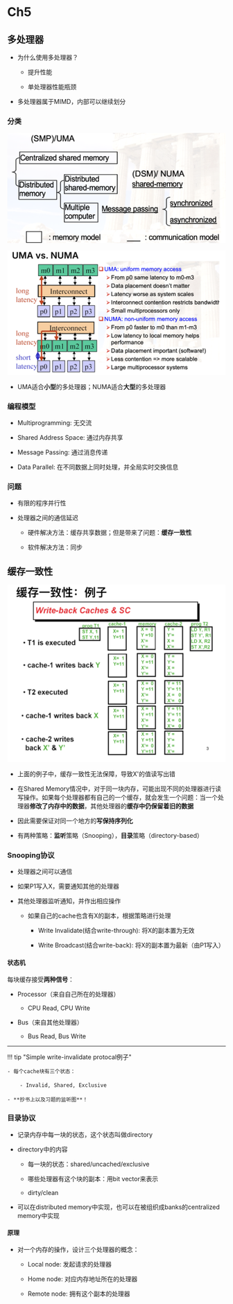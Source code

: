 # Ch5

## 多处理器

- 为什么使用多处理器？

    - 提升性能

    - 单处理器性能瓶颈

- 多处理器属于MIMD，内部可以继续划分

### 分类

![alt text](ch5_1.png)

![alt text](ch5_2.png)

- UMA适合**小型**的多处理器；NUMA适合**大型**的多处理器

### 编程模型

- Multiprogramming: 无交流

- Shared Address Space: 通过内存共享

- Message Passing: 通过消息传递

- Data Parallel: 在不同数据上同时处理，并全局实时交换信息

### 问题

- 有限的程序并行性

- 处理器之间的通信延迟

    - 硬件解决方法：缓存共享数据；但是带来了问题：**缓存一致性**

    - 软件解决方法：同步

## 缓存一致性

![alt text](ch5_3.png)

- 上面的例子中，缓存一致性无法保障，导致X'的值读写出错

- 在Shared Memory情况中，对于同一块内存，可能出现不同的处理器进行读写操作。如果每个处理器都有自己的一个缓存，就会发生一个问题：当一个处理器**修改了内存中的数据**，其他处理器的**缓存中仍保留着旧的数据**

- 因此需要保证对同一个地方的**写保持序列化**

- 有两种策略：**监听**策略（Snooping），**目录**策略（directory-based）

### Snooping协议

- 处理器之间可以通信

- 如果P1写入X，需要通知其他的处理器

- 其他处理器监听通知，并作出相应操作

    - 如果自己的cache也含有X的副本，根据策略进行处理

        - Write Invalidate(结合write-through): 将X的副本置为无效

        - Write Broadcast(结合write-back): 将X的副本置为最新（由P1写入）

#### 状态机

每块缓存接受**两种信号**：

- Processor（来自自己所在的处理器）

    - CPU Read, CPU Write

- Bus（来自其他处理器）

    - Bus Read, Bus Write

---

!!! tip "Simple write-invalidate protocal例子"

    - 每个cache块有三个状态：

        - Invalid, Shared, Exclusive

    - **抄书上以及习题的监听图**！

### 目录协议

- 记录内存中每一块的状态，这个状态叫做directory

- directory中的内容

    - 每一块的状态：shared/uncached/exclusive

    - 哪些处理器有这个块的副本：用bit vector来表示

    - dirty/clean

- 可以在distributed memory中实现，也可以在被组织成banks的centralized memory中实现

#### 原理

- 对一个内存的操作，设计三个处理器的概念：

    - Local node: 发起请求的处理器

    - Home node: 对应内存地址所在的处理器

    - Remote node: 拥有这个副本的处理器